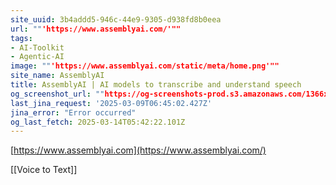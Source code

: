 ```yaml
---
site_uuid: 3b4addd5-946c-44e9-9305-d938fd8b0eea
url: ""'https://www.assemblyai.com/'""
tags:
- AI-Toolkit
- Agentic-AI
image: ""'https://www.assemblyai.com/static/meta/home.png'""
site_name: AssemblyAI
title: AssemblyAI | AI models to transcribe and understand speech
og_screenshot_url: ""https://og-screenshots-prod.s3.amazonaws.com/1366x768/80/false/ac303e13b2836f26b643b87ccac1b193851d34339cec90f47833dd7920090d0d.jpeg""
last_jina_request: '2025-03-09T06:45:02.427Z'
jina_error: "Error occurred"
og_last_fetch: 2025-03-14T05:42:22.101Z
---
```


[https://www.assemblyai.com](https://www.assemblyai.com/)

[[Voice to Text]]
